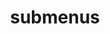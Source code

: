 ---
layout: page
title: submenus
nav: false
nav_order: 6
dropdown: true
sitemap: false
children: 
    - title: publications
      permalink: /publications/
    - title: divider
    - title: projects
      permalink: /projects/
---
